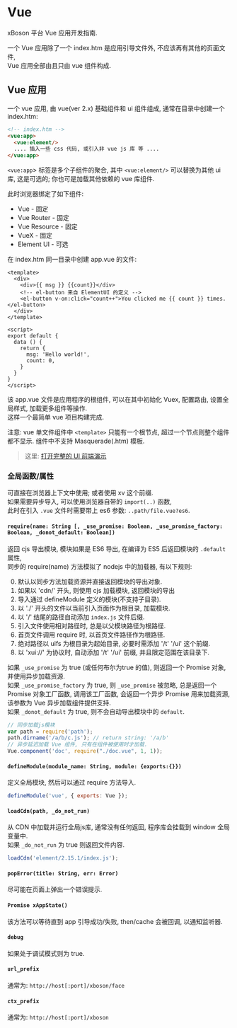# Vue

xBoson 平台 Vue 应用开发指南.

一个 Vue 应用除了一个 index.htm 是应用引导文件外, 不应该再有其他的页面文件,  
Vue 应用全部由且只由 vue 组件构成.


## Vue 应用

一个 vue 应用, 由 vue(ver 2.x) 基础组件和 ui 组件组成,
通常在目录中创建一个 index.htm:

```html
<!-- index.htm -->
<vue:app>
  <vue:element/>
  .... 插入一些 css 代码, 或引入非 vue js 库 等 ....
</vue:app>
```

`<vue:app`> 标签是多个子组件的聚合, 其中 `<vue:element/>` 可以替换为其他 ui 库, 这是可选的;
你也可是加载其他依赖的 vue 库组件.

此时浏览器绑定了如下组件:

* Vue - 固定
* Vue Router - 固定
* Vue Resource - 固定
* VueX - 固定
* Element UI - 可选

在 index.htm 同一目录中创建 app.vue 的文件:

```vue
<template>
  <div>
    <div>{{ msg }} {{count}}</div>
    <!-- el-button 来自 ElementUI 的定义 -->
    <el-button v-on:click="count++">You clicked me {{ count }} times.</el-button> 
  </div>
</template>

<script>
export default {
  data () {
    return {
      msg: 'Hello world!',
      count: 0,
    }
  }
}
</script>
```

该 app.vue 文件是应用程序的根组件, 可以在其中初始化 Vuex, 配置路由, 设置全局样式, 加载更多组件等操作.  
这样一个最简单 vue 项目构建完成.  

注意: vue 单文件组件中 `<template>` 只能有一个根节点, 超过一个节点则整个组件都不显示. 
组件中不支持 Masquerade(.htm) 模板.

> 这里: [打开完整的 UI 前端演示](../../t/paas/modern-ui/index.htm)


### 全局函数/属性

可直接在浏览器上下文中使用; 或者使用 xv 这个前缀.  
如果需要异步导入, 可以使用浏览器自带的 `import(..)` 函数,   
此时在引入 `.vue` 文件时需要带上 es6 参数: `..path/file.vue?es6`.


#### `require(name: String [, _use_promise: Boolean, _use_promise_factory: Boolean, _donot_default: Boolean])`

返回 cjs 导出模块, 模块如果是 ES6 导出, 在编译为 ES5 后返回模块的 `.default` 属性,  
同步的 require(name) 方法模拟了 nodejs 中的加载器, 有以下规则:

0. 默认以同步方法加载资源并直接返回模块的导出对象.
1. 如果以 'cdn/' 开头, 则使用 cjs 加载模块, 返回模块的导出
2. 导入通过 defineModule 定义的模块(不支持子目录).
3. 以 './' 开头的文件以当前引入页面作为根目录, 加载模块.
4. 以 '/' 结尾的路径自动添加 `index.js` 文件后缀.
5. 引入文件使用相对路径时, 总是以父模块路径为根路径.
6. 首页文件调用 require 时, 以首页文件路径作为根路径.
7. 绝对路径以 uifs 为根目录为起始目录, 必要时需添加 '/t' '/ui' 这个前缀.
8. 以 'xui://' 为协议时, 自动添加 '/t' '/ui' 前缀, 并且限定范围在该目录下.

如果 `_use_promise` 为 true (或任何布尔为true 的值), 则返回一个 Promise 对象, 并使用异步加载资源.  
如果 `_use_promise_factory` 为 true, 则 `_use_promise` 被忽略, 总是返回一个 Promise 对象工厂函数,
调用该工厂函数, 会返回一个异步 Promise 用来加载资源, 该参数为 Vue 异步加载组件提供支持.  
如果 `_donot_default` 为 true, 则不会自动导出模块中的 `default`.  


```js
// 同步加载js模块
var path = require('path');
path.dirname('/a/b/c.js'); // return string: '/a/b'
// 异步延迟加载 Vue 组件, 只有在组件被使用时才加载.
Vue.component('doc', require("./doc.vue", 1, 1));
```
 

#### `defineModule(module_name: String, module: {exports:{}})`

定义全局模块, 然后可以通过 require 方法导入.

```js
defineModule('vue', { exports: Vue });
```


#### `loadCdn(path, _do_not_run)`

从 CDN 中加载并运行全局js库, 通常没有任何返回, 程序库会挂载到 window 全局变量中.  
如果 `_do_not_run` 为 true 则返回文件内容.

```js
loadCdn('element/2.15.1/index.js');
```


#### `popError(title: String, err: Error)`

尽可能在页面上弹出一个错误提示.


#### `Promise xAppState()`

该方法可以等待直到 app 引导成功/失败, then/cache 会被回调, 以通知监听器.


#### `debug`

如果处于调试模式则为 true.


#### `url_prefix`

通常为: `http://host[:port]/xboson/face`


#### `ctx_prefix`

通常为: `http://host[:port]/xboson`